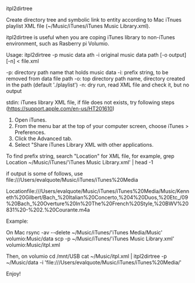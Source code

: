 itpl2dirtree

Create directory tree and symbolic link to entity according to
Mac iTnues playlist XML file (~/Music/iTunes/iTunes Music Library.xml).

itpl2dirtree is useful when you are coping iTunes library to non-iTunes
environment, such as Rasberry pi Volumio.


Usage:
itpl2dirtree -p music data ath -i original music data path [-o output] [-n] < file.xml

-p: directory path name that holds music data
-i: prefix string, to be removed from data file path
-o: top directory path name, directory created in the path (default './playlist')
-n: dry run, read XML file and check it, but no output

stdin: iTunes library XML file, if file does not exists, try following steps
(https://support.apple.com/en-us/HT201610)

1. Open iTunes.
2. From the menu bar at the top of your computer screen, choose iTunes > Preferences.
3. Click the Advanced tab.
4. Select "Share iTunes Library XML with other applications.


To find prefix string, search "Location" for XML file, for example,
grep Location ~/Music/iTunes/'iTunes Music Library.xml' | head -1

if output is some of follows, use file:///Users/evalquote/Music/iTunes/iTunes%20Media

<key>Location</key><string>file:///Users/evalquote/Music/iTunes/iTunes%20Media/Music/Kenneth%20Gilbert/Bach_%20Italian%20Concerto,%204%20Duos,%20Etc_/09%20Bach_%20Overture%20In%20The%20French%20Style,%20BWV%20831%20-%202.%20Courante.m4a</string>

Example:

On Mac
rsync -av --delete  ~/Music/iTunes/'iTunes Media/Music' volumio:Music/data
scp -p ~/Music/iTunes/'iTunes Music Library.xml' volumio:Music/itpl.xml

Then, on volumio
cd /mnt/USB
cat ~/Music/itpl.xml | itpl2dirtree -p ~/Music/data -i 'file:///Users/evalquote/Music/iTunes/iTunes%20Media/'

Enjoy!
